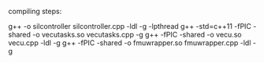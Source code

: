 compiling steps:

g++ -o silcontroller silcontroller.cpp -ldl -g -lpthread
g++ -std=c++11 -fPIC -shared -o vecutasks.so vecutasks.cpp -g
g++ -fPIC -shared -o vecu.so vecu.cpp -ldl -g
g++ -fPIC -shared -o fmuwrapper.so fmuwrapper.cpp -ldl -g
